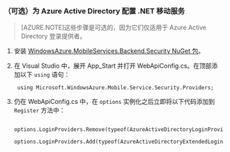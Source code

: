 ### （可选）为 Azure Active Directory 配置 .NET 移动服务

>[AZURE.NOTE]这些步骤是可选的，因为它们仅适用于 Azure Active Directory 登录提供者。

1. 安装 [WindowsAzure.MobileServices.Backend.Security NuGet 包](https://www.nuget.org/packages/WindowsAzure.MobileServices.Backend.Security)。

2. 在 Visual Studio 中，展开 App\_Start 并打开 WebApiConfig.cs。在顶部添加以下 `using` 语句：

        using Microsoft.WindowsAzure.Mobile.Service.Security.Providers;

3. 仍在 WebApiConfig.cs 中，在 `options` 实例化之后立即将以下代码添加到 `Register` 方法中：

        options.LoginProviders.Remove(typeof(AzureActiveDirectoryLoginProvider));
        options.LoginProviders.Add(typeof(AzureActiveDirectoryExtendedLoginProvider));

<!---HONumber=71-->